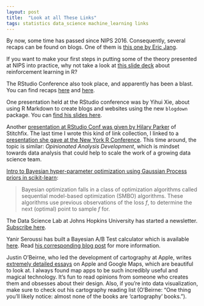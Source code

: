 ```yaml
---
layout: post
title:  "Look at all These Links"
tags: statistics data_science machine_learning links
---
```


By now, some time has passed since NIPS 2016. Consequently, several recaps can be found on blogs. One of them is [this one by Eric Jang](http://blog.evjang.com/2017/01/nips2016.html). 

If you want to make your first steps in putting some of the theory presented at NIPS into practice, why not take a look at [this slide deck](http://www.rblog.uni-freiburg.de/reinforcement-learning-in-r/) about reinforcement learning in R?

The RStudio Conference also took place, and apparently has been a blast. You can find recaps [here](https://robinsones.github.io/RStudio-Conference-Recap/) and [here](http://www.gettinggeneticsdone.com/2017/01/rstudio-conference-2017-recap.html).

One presentation held at the RStudio conference was by Yihui Xie, about using R Markdown to create blogs and websites using the new `blogdown` package. You can [find his slides here](https://slides.yihui.name/2017-rstudio-conf-blogdown-Yihui-Xie.html#1).

Another [presentation at RStudio Conf was given by Hilary Parker](http://www.slideshare.net/hilaryparker/opinionated-analysis-development) of Stitchfix. The last time I wrote this kind of link collection, I linked to a [presentation she gave at the New York R Conference](http://www.slideshare.net/Work-Bench/scaling-analysis-responsibly). This time around, the topic is similar: *Opinionated Analysis Development*, which is mindset towards data analysis that could help to scale the work of a growing data science team.

[Intro to Bayesian hyper-parameter optimization using Gaussian Process priors in scikit-learn](https://thuijskens.github.io/2016/12/29/bayesian-optimisation/):

> Bayesian optimization falls in a class of optimization algorithms called sequential model-based optimization (SMBO) algorithms. These algorithms use previous observations of the loss *f*, to determine the next (optimal) point to sample *f* for.

The Data Science Lab at Johns Hopkins University has started a newsletter. [Subscribe here](http://tinyletter.com/jhudatascience).

Yanir Seroussi has built a Bayesian A/B Test calculator which is available [here](https://yanirs.github.io/tools/split-test-calculator/). Read [his corresponding blog post](https://yanirseroussi.com/2016/06/19/making-bayesian-ab-testing-more-accessible/) for more information.

Justin O’Beirne, who led the development of cartography at Apple, writes [extremely detailed essays](https://www.justinobeirne.com/essays/) on Apple and Google Maps, which are beautiful to look at. I always found map apps to be such incredibly useful and magical technology. It’s fun to read opinions from someone who creates them and obsesses about their design. Also, if you’re into data visualization, make sure to check out his cartography reading list (O’Beirne: “One thing you’ll likely notice: almost none of the books are ‘cartography’ books.”).